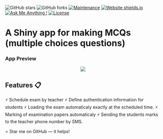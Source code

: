 
![GitHub stars](https://img.shields.io/github/stars/mehdihadi/mehdihadi.github.io) 
![GitHub forks](https://img.shields.io/github/forks/mehdihadi/mehdihadi.github.io)
[![Maintenance](https://img.shields.io/badge/maintained-yes-green.svg)](https://github.com/mehdihadi/mehdihadi.github.io/commits/master)
[![Website shields.io](https://img.shields.io/badge/website-up-yellow)](http://mehdihadi.github.io/)
[![Ask Me Anything !](https://img.shields.io/badge/ask%20me-linkedin-1abc9c.svg)](https://ir.linkedin.com/in/mahdi-hadi-7081808)
[![License](http://img.shields.io/:license-mit-blue.svg?style=flat-square)](http://badges.mit-license.org)

# A Shiny app for making MCQs (multiple choices questions)
 
### App Preview

<p align="center"> 
  <kbd>
    <a  target="_blank"><img src="www/exam.png">
  </a>
  </kbd>
</p>

## Features 📋
⚡️ Schedule exam by teacher
⚡️ Define authentication information for students
⚡️ Loading the exam automaticaly exactly at the scheduled time.
⚡️ Marking of examination papers automaticaly
⚡️ Sending the students marks to the teacher phone number by SMS.


:star: Star me on GitHub — it helps!
